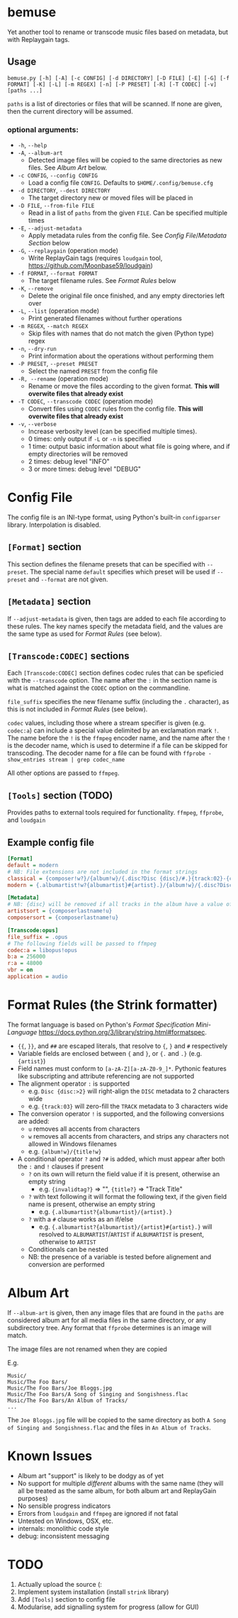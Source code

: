 # bemuse
Yet another tool to rename or transcode music files based on metadata, but with Replaygain tags.

## Usage
`bemuse.py [-h] [-A] [-c CONFIG] [-d DIRECTORY] [-D FILE] [-E] [-G] [-f FORMAT] [-K] [-L] [-m REGEX] [-n] [-P PRESET] [-R] [-T CODEC] [-v] [paths ...]`

`paths` is a list of directories or files that will be scanned. If none are given, then the current directory will be assumed.

### optional arguments:
* `-h`, `--help`
* `-A`, `--album-art`
  * Detected image files will be copied to the same directories as new files. See *Album Art* below.
* `-c CONFIG`, `--config CONFIG`
  * Load a config file `CONFIG`. Defaults to `$HOME/.config/bemuse.cfg`
* `-d DIRECTORY`, `--dest DIRECTORY`
  * The target directory new or moved files will be placed in
* `-D FILE`, `--from-file FILE`
  * Read in a list of `paths` from the given `FILE`. Can be specified multiple times
* `-E`, `--adjust-metadata`
  * Apply metadata rules from the config file. See *Config File*/*Metadata Section* below
* `-G`, `--replaygain` (operation mode)
  * Write ReplayGain tags (requires `loudgain` tool, https://github.com/Moonbase59/loudgain)
* `-f FORMAT`, `--format FORMAT`
  * The target filename rules. See *Format Rules* below
* `-K`, `--remove`
  * Delete the original file once finished, and any empty directories left over
* `-L`, `--list` (operation mode)
  * Print generated filenames without further operations
* `-m REGEX`, `--match REGEX`
  * Skip files with names that do not match the given (Python type) regex
* `-n`, `--dry-run`
  * Print information about the operations without performing them
* `-P PRESET`, `--preset PRESET`
  * Select the named `PRESET` from the config file
* `-R, --rename` (operation mode)
  * Rename or move the files according to the given format. **This will overwite files that already exist**
* `-T CODEC`, `--transcode CODEC` (operation mode)
  * Convert files using `CODEC` rules from the config file. **This will overwite files that already exist**
* `-v`, `--verbose`
  * Increase verbosity level (can be specified multiple times).
  * 0 times: only output if `-L` or `-n` is specified
  * 1 time: output basic information about what file is going where, and if empty directories will be removed
  * 2 times: debug level "INFO"
  * 3 or more times: debug level "DEBUG"

# Config File
The config file is an INI-type format, using Python's built-in `configparser` library. Interpolation is disabled.

## `[Format]` section
This section defines the filename presets that can be specified with `--preset`. The special name `default` specifies which preset will be used if `--preset` and `--format` are not given.

## `[Metadata]` section
If `--adjust-metadata` is given, then tags are added to each file according to these rules. The key names specify the metadata field, and the values are the same type as used for *Format Rules* (see below).

## `[Transcode:CODEC]` sections
Each `[Transcode:CODEC]` section defines codec rules that can be speficied with the `--transcode` option. The name after the `:` in the section name is what is matched against the `CODEC` option on the commandline.

`file_suffix` specifies the new filename suffix (including the `.` character), as this is not included in *Format Rules* (see below).

`codec` values, including those where a stream specifier is given (e.g. `codec:a`) can include a special value delimited by an exclamation mark `!`. The name before the `!` is the `ffmpeg` encoder name, and the name after the `!` is the decoder name, which is used to determine if a file can be skipped for transcoding. The decoder name for a file can be found with `ffprobe -show_entries stream | grep codec_name`

All other options are passed to `ffmpeg`.

## `[Tools]` section (TODO)
Provides paths to external tools required for functionality. `ffmpeg`, `ffprobe`, and `loudgain`

## Example config file
```ini
[Format]
default = modern
# NB: File extensions are not included in the format strings
classical = {composer!w?}/{album!w}/{.disc?Disc {disc}/#.}{track:02}-{composerlastname!w?}-{title!w}
modern = {.albumartist!w?{albumartist}#{artist}.}/{album!w}/{.disc?Disc {disc}/#.}{track:02}-{title!w}

[Metadata]
# NB: {disc} will be removed if all tracks in the album have a value of 1
artistsort = {composerlastname!u}
composersort = {composerlastname!u}

[Transcode:opus]
file_suffix = .opus
# The following fields will be passed to ffmpeg
codec:a = libopus!opus
b:a = 256000
r:a = 48000
vbr = on
application = audio
```

# Format Rules (the Strink formatter)
The format language is based on Python's *Format Specification Mini-Language* https://docs.python.org/3/library/string.html#formatspec.
* `{{`, `}}`, and `##` are escaped literals, that resolve to `{`, `}` and `#` respectively
* Variable fields are enclosed between `{` and `}`, or `{.` and `.}` (e.g. `{artist}`)
* Field names must conform to `[a-zA-Z][a-zA-Z0-9_]*`. Pythonic features like subscripting and attribute referencing are not supported
* The alignment operator `:` is supported
  * e.g. `Disc {disc:>2}` will right-align the `DISC` metadata to 2 characters wide
  * e.g. `{track:03}` will zero-fill the `TRACK` metadata to 3 characters wide
* The conversion operator `!` is supported, and the following conversions are added:
  * `u` removes all accents from characters
  * `w` removes all accents from characters, and strips any characters not allowed in Windows filenames
  * e.g. `{album!w}/{title!w}`
* A conditional operator `?` and `?#` is added, which must appear after both the `:` and `!` clauses if present
  * `?` on its own will return the field value if it is present, otherwise an empty string
    * e.g. `{invalidtag?}` => "", `{title?}` => "Track Title"
  * `?` with text following it will format the following text, if the given field name is present, otherwise an empty string
    * e.g. `{.albumartist?{albumartist}/{artist}.}`
  * `?` with a `#` clause works as an if/else
    * e.g. `{.albumartist?{albumartist}/{artist}#{artist}.}` will resolved to `ALBUMARTIST`/`ARTIST` if `ALBUMARTIST` is present, otherwise to `ARTIST`
  * Conditionals can be nested
  * NB: the presence of a variable is tested before alignement and conversion are performed

# Album Art
If `--album-art` is given, then any image files that are found in the `paths` are considered album art for all media files in the same directory, or any subdirectory tree. Any format that `ffprobe` determines is an image will match.

The image files are not renamed when they are copied

E.g.
```
Music/
Music/The Foo Bars/
Music/The Foo Bars/Joe Bloggs.jpg
Music/The Foo Bars/A Song of Singing and Songishness.flac
Music/The Foo Bars/An Album of Tracks/
...
```

The `Joe Bloggs.jpg` file will be copied to the same directory as both `A Song of Singing and Songishness.flac` and the files in `An Album of Tracks`.

# Known Issues
* Album art "support" is likely to be dodgy as of yet
* No support for multiple *different* albums with the same name (they will all be treated as the same album, for both album art and ReplayGain purposes)
* No sensible progress indicators
* Errors from `loudgain` and `ffmpeg` are ignored if not fatal
* Untested on Windows, OSX, etc.
* internals: monolithic code style
* debug: inconsistent messaging

# TODO
1. Actually upload the source (:
2. Implement system installation (install `strink` library)
2. Add `[Tools]` section to config file
3. Modularise, add signalling system for progress (allow for GUI)
